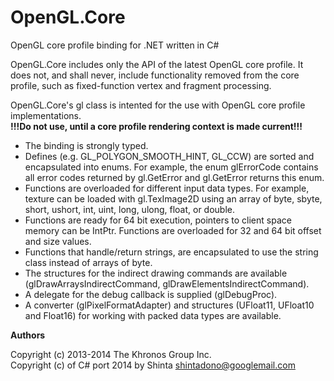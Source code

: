 OpenGL.Core
===========

OpenGL core profile binding for .NET written in C#

OpenGL.Core includes only the API of the latest OpenGL core profile. It does not, and shall never,
include functionality removed from the core profile, such as fixed-function vertex and fragment
processing.

OpenGL.Core's gl class is intented for the use with OpenGL core profile implementations.<br/>
**!!!Do not use, until a core profile rendering context is made current!!!**

* The binding is strongly typed.
* Defines (e.g. GL_POLYGON_SMOOTH_HINT, GL_CCW) are sorted and encapsulated into enums. For example, the enum glErrorCode contains all error codes returned by gl.GetError and gl.GetError returns this enum.
* Functions are overloaded for different input data types. For example, texture can be loaded with gl.TexImage2D using an array of byte, sbyte, short, ushort, int, uint, long, ulong, float, or double.
* Functions are ready for 64 bit execution, pointers to client space memory can be IntPtr. Functions are overloaded for 32 and 64 bit offset and size values.
* Functions that handle/return strings, are encapsulated to use the string class instead of arrays of byte.
* The structures for the indirect drawing commands are available (glDrawArraysIndirectCommand, glDrawElementsIndirectCommand).
* A delegate for the debug callback is supplied (glDebugProc).
* A converter (glPixelFormatAdapter) and structures (UFloat11, UFloat10 and Float16) for working with packed data types are available.

**Authors**

Copyright (c) 2013-2014 The Khronos Group Inc.<br/>
Copyright (c) of C# port 2014 by Shinta <shintadono@googlemail.com><br/>
